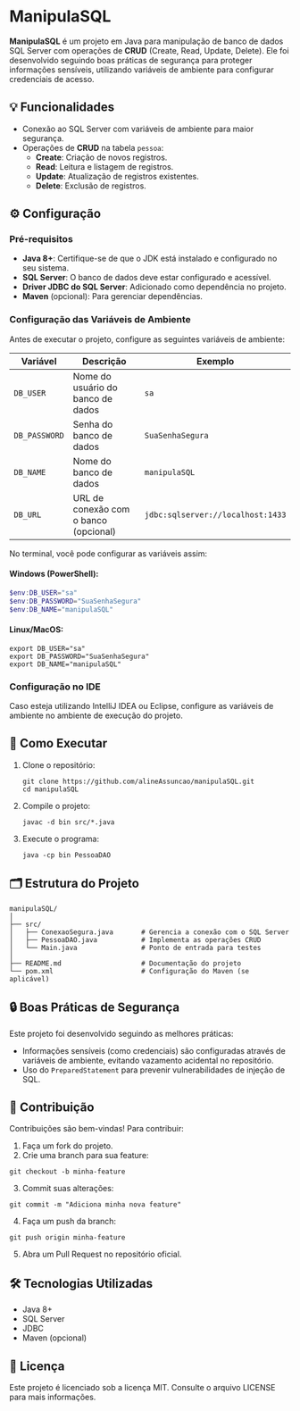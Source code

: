 # ManipulaSQL

**ManipulaSQL** é um projeto em Java para manipulação de banco de dados SQL Server com operações de **CRUD** (Create, Read, Update, Delete). Ele foi desenvolvido seguindo boas práticas de segurança para proteger informações sensíveis, utilizando variáveis de ambiente para configurar credenciais de acesso.

## 💡 Funcionalidades

- Conexão ao SQL Server com variáveis de ambiente para maior segurança.
- Operações de **CRUD** na tabela `pessoa`:
  - **Create**: Criação de novos registros.
  - **Read**: Leitura e listagem de registros.
  - **Update**: Atualização de registros existentes.
  - **Delete**: Exclusão de registros.

## ⚙️ Configuração

### Pré-requisitos

- **Java 8+**: Certifique-se de que o JDK está instalado e configurado no seu sistema.
- **SQL Server**: O banco de dados deve estar configurado e acessível.
- **Driver JDBC do SQL Server**: Adicionado como dependência no projeto.
- **Maven** (opcional): Para gerenciar dependências.

### Configuração das Variáveis de Ambiente

Antes de executar o projeto, configure as seguintes variáveis de ambiente:

| Variável         | Descrição                                | Exemplo              |
|-------------------|------------------------------------------|----------------------|
| `DB_USER`         | Nome do usuário do banco de dados        | `sa`                |
| `DB_PASSWORD`     | Senha do banco de dados                 | `SuaSenhaSegura`    |
| `DB_NAME`         | Nome do banco de dados                  | `manipulaSQL`       |
| `DB_URL`          | URL de conexão com o banco (opcional)   | `jdbc:sqlserver://localhost:1433` |

No terminal, você pode configurar as variáveis assim:

#### Windows (PowerShell):
```powershell
$env:DB_USER="sa"
$env:DB_PASSWORD="SuaSenhaSegura"
$env:DB_NAME="manipulaSQL"
```

#### Linux/MacOS:
```
export DB_USER="sa"
export DB_PASSWORD="SuaSenhaSegura"
export DB_NAME="manipulaSQL"
```

### Configuração no IDE

Caso esteja utilizando IntelliJ IDEA ou Eclipse, configure as variáveis de ambiente no ambiente de execução do projeto.

## 🚀 Como Executar
1. Clone o repositório:
   ```
   git clone https://github.com/alineAssuncao/manipulaSQL.git
   cd manipulaSQL
   ```
2. Compile o projeto:
   ```
   javac -d bin src/*.java
   ```
3. Execute o programa:
   ```
   java -cp bin PessoaDAO
   ```

## 🗂️ Estrutura do Projeto
```
manipulaSQL/
│
├── src/
│   ├── ConexaoSegura.java       # Gerencia a conexão com o SQL Server
│   ├── PessoaDAO.java           # Implementa as operações CRUD
│   └── Main.java                # Ponto de entrada para testes
│
├── README.md                    # Documentação do projeto
└── pom.xml                      # Configuração do Maven (se aplicável)
```

## 🔒 Boas Práticas de Segurança
Este projeto foi desenvolvido seguindo as melhores práticas:
- Informações sensíveis (como credenciais) são configuradas através de variáveis de ambiente, evitando vazamento acidental no repositório.
- Uso do `PreparedStatement` para prevenir vulnerabilidades de injeção de SQL.

## 🤝 Contribuição
Contribuições são bem-vindas! Para contribuir:
1. Faça um fork do projeto.
2. Crie uma branch para sua feature:
```
git checkout -b minha-feature
```
3. Commit suas alterações:
```
git commit -m "Adiciona minha nova feature"
```
4. Faça um push da branch:
```
git push origin minha-feature
```
5. Abra um Pull Request no repositório oficial.

## 🛠️ Tecnologias Utilizadas
- Java 8+
- SQL Server
- JDBC
- Maven (opcional)

## 📜 Licença
Este projeto é licenciado sob a licença MIT. Consulte o arquivo LICENSE para mais informações.






